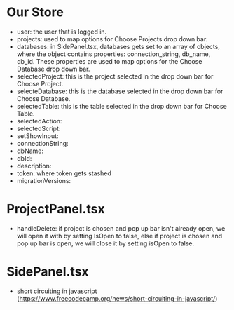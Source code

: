 # Our Store

- user: the user that is logged in.
- projects: used to map options for Choose Projects drop down bar.
- databases: in SidePanel.tsx, databases gets set to an array of objects, where the object contains properties: connection_string, db_name, db_id. These properties are used to map options for the Choose Database drop down bar.
- selectedProject: this is the project selected in the drop down bar for Choose Project.
- selecteDatabase: this is the database selected in the drop down bar for Choose Database.
- selectedTable: this is the table selected in the drop down bar for Choose Table.
- selectedAction:
- selectedScript:
- setShowInput:
- connectionString:
- dbName:
- dbId:
- description:
- token: where token gets stashed
- migrationVersions:

# ProjectPanel.tsx

- handleDelete: if project is chosen and pop up bar isn't already open, we will open it with by setting IsOpen to false, else if project is chosen and pop up bar is open, we will close it by setting isOpen to false.

# SidePanel.tsx

- short circuiting in javascript (https://www.freecodecamp.org/news/short-circuiting-in-javascript/)
